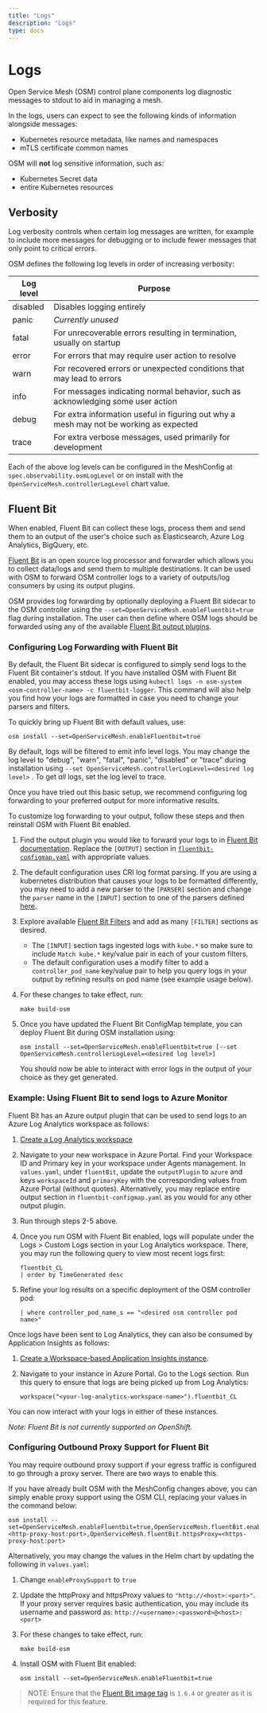 ```yaml
---
title: "Logs"
description: "Logs"
type: docs
---
```


# Logs
Open Service Mesh (OSM) control plane components log diagnostic messages to stdout to aid in managing a mesh.

In the logs, users can expect to see the following kinds of information
alongside messages:
- Kubernetes resource metadata, like names and namespaces
- mTLS certificate common names

OSM will **not** log sensitive information, such as:
- Kubernetes Secret data
- entire Kubernetes resources

## Verbosity

Log verbosity controls when certain log messages are written, for example to
include more messages for debugging or to include fewer messages that only point
to critical errors.

OSM defines the following log levels in order of increasing verbosity:

Log level | Purpose
-|-
disabled | Disables logging entirely
panic    | *Currently unused*
fatal    | For unrecoverable errors resulting in termination, usually on startup
error    | For errors that may require user action to resolve
warn     | For recovered errors or unexpected conditions that may lead to errors
info     | For messages indicating normal behavior, such as acknowledging some user action
debug    | For extra information useful in figuring out why a mesh may not be working as expected
trace    | For extra verbose messages, used primarily for development

Each of the above log levels can be configured in the MeshConfig at
`spec.observability.osmLogLevel` or on install with the
`OpenServiceMesh.controllerLogLevel` chart value.

## Fluent Bit
When enabled, Fluent Bit can collect these logs, process them and send them to an output of the user's choice such as Elasticsearch, Azure Log Analytics, BigQuery, etc.

[Fluent Bit](https://fluentbit.io/) is an open source log processor and forwarder which allows you to collect data/logs and send them to multiple destinations. It can be used with OSM to forward OSM controller logs to a variety of outputs/log consumers by using its output plugins.

OSM provides log forwarding by optionally deploying a Fluent Bit sidecar to the OSM controller using the `--set=OpenServiceMesh.enableFluentbit=true` flag during installation. The user can then define where OSM logs should be forwarded using any of the available [Fluent Bit output plugins](https://docs.fluentbit.io/manual/pipeline/outputs).

### Configuring Log Forwarding with Fluent Bit
By default, the Fluent Bit sidecar is configured to simply send logs to the Fluent Bit container's stdout. If you have installed OSM with Fluent Bit enabled, you may access these logs using `kubectl logs -n osm-system <osm-controller-name> -c fluentbit-logger`. This command will also help you find how your logs are formatted in case you need to change your parsers and filters. 

To quickly bring up Fluent Bit with default values, use:
```console
osm install --set=OpenServiceMesh.enableFluentbit=true
```
By default, logs will be filtered to emit info level logs. You may change the log level to "debug", "warn", "fatal", "panic", "disabled" or "trace" during installation using `--set OpenServiceMesh.controllerLogLevel=<desired log level>` . To get _all_ logs, set the log level to trace.

Once you have tried out this basic setup, we recommend configuring log forwarding to your preferred output for more informative results.

To customize log forwarding to your output, follow these steps and then reinstall OSM with Fluent Bit enabled.

1. Find the output plugin you would like to forward your logs to in [Fluent Bit documentation](https://docs.fluentbit.io/manual/pipeline/outputs). Replace the `[OUTPUT]` section in [`fluentbit-configmap.yaml`](https://github.com/openservicemesh/osm/blob/release-v0.9/charts/osm/templates/fluentbit-configmap.yaml) with appropriate values.

1. The default configuration uses CRI log format parsing. If you are using a kubernetes distribution that causes your logs to be formatted differently, you may need to add a new parser to the `[PARSER]` section and change the `parser` name in the `[INPUT]` section to one of the parsers defined [here](https://github.com/fluent/fluent-bit/blob/master/conf/parsers.conf).

1. Explore available [Fluent Bit Filters](https://docs.fluentbit.io/manual/pipeline/filters) and add as many `[FILTER]` sections as desired.
    * The `[INPUT]` section tags ingested logs with `kube.*` so make sure to include `Match kube.*` key/value pair in each of your custom filters.
    * The default configuration uses a modify filter to add a `controller_pod_name` key/value pair to help you query logs in your output by refining results on pod name (see example usage below).

1. For these changes to take effect, run:
    ```console
    make build-osm
    ```

1. Once you have updated the Fluent Bit ConfigMap template, you can deploy Fluent Bit during OSM installation using:
    ```console
    osm install --set=OpenServiceMesh.enableFluentbit=true [--set OpenServiceMesh.controllerLogLevel=<desired log level>]
    ```
    You should now be able to interact with error logs in the output of your choice as they get generated.


### Example: Using Fluent Bit to send logs to Azure Monitor
Fluent Bit has an Azure output plugin that can be used to send logs to an Azure Log Analytics workspace as follows:
1. [Create a Log Analytics workspace](https://docs.microsoft.com/en-us/azure/azure-monitor/learn/quick-create-workspace)

2. Navigate to your new workspace in Azure Portal. Find your Workspace ID and Primary key in your workspace under Agents management. In `values.yaml`, under `fluentBit`, update the `outputPlugin` to `azure` and keys `workspaceId` and `primaryKey` with the corresponding values from Azure Portal (without quotes). Alternatively, you may replace entire output section in `fluentbit-configmap.yaml` as you would for any other output plugin.

3. Run through steps 2-5 above. 

4. Once you run OSM with Fluent Bit enabled, logs will populate under the Logs > Custom Logs section in your Log Analytics workspace. There, you may run the following query to view most recent logs first:
    ```
    fluentbit_CL
    | order by TimeGenerated desc
    ```
5. Refine your log results on a specific deployment of the OSM controller pod:
    ```
    | where controller_pod_name_s == "<desired osm controller pod name>"
    ```

Once logs have been sent to Log Analytics, they can also be consumed by Application Insights as follows:
1. [Create a Workspace-based Application Insights instance](https://docs.microsoft.com/en-us/azure/azure-monitor/app/create-workspace-resource).

2. Navigate to your instance in Azure Portal. Go to the Logs section. Run this query to ensure that logs are being picked up from Log Analytics:
    ```
    workspace("<your-log-analytics-workspace-name>").fluentbit_CL
    ```

You can now interact with your logs in either of these instances.

*Note: Fluent Bit is not currently supported on OpenShift.*

### Configuring Outbound Proxy Support for Fluent Bit
You may require outbound proxy support if your egress traffic is configured to go through a proxy server. There are two ways to enable this.

If you have already built OSM with the MeshConfig changes above, you can simply enable proxy support using the OSM CLI, replacing your values in the command below:
```
osm install --set=OpenServiceMesh.enableFluentbit=true,OpenServiceMesh.fluentBit.enableProxySupport=true,OpenServiceMesh.fluentBit.httpProxy=<http-proxy-host:port>,OpenServiceMesh.fluentBit.httpsProxy=<https-proxy-host:port>
```

Alternatively, you may change the values in the Helm chart by updating the following in `values.yaml`:
1. Change `enableProxySupport` to `true`

1. Update the httpProxy and httpsProxy values to `"http://<host>:<port>"`. If your proxy server requires basic authentication, you may include its username and password as: `http://<username>:<password>@<host>:<port>`

1. For these changes to take effect, run:
    ```console
    make build-osm
    ```

1. Install OSM with Fluent Bit enabled:
    ```console
    osm install --set=OpenServiceMesh.enableFluentbit=true
    ```
> NOTE: Ensure that the [Fluent Bit image tag](https://github.com/openservicemesh/osm/blob/release-v0.9/charts/osm/values.yaml) is `1.6.4` or greater as it is required for this feature.
